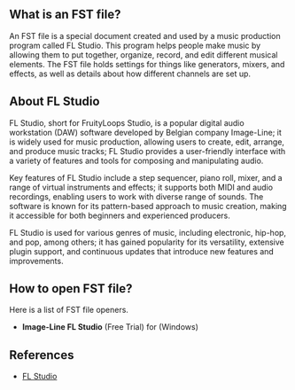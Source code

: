 ## What is an FST file?

An FST file is a special document created and used by a music production program called FL Studio. This program helps people make music by allowing them to put together, organize, record, and edit different musical elements. The FST file holds settings for things like generators, mixers, and effects, as well as details about how different channels are set up.

## About FL Studio

FL Studio, short for FruityLoops Studio, is a popular digital audio workstation (DAW) software developed by Belgian company Image-Line; it is widely used for music production, allowing users to create, edit, arrange, and produce music tracks; FL Studio provides a user-friendly interface with a variety of features and tools for composing and manipulating audio.

Key features of FL Studio include a step sequencer, piano roll, mixer, and a range of virtual instruments and effects; it supports both MIDI and audio recordings, enabling users to work with diverse range of sounds. The software is known for its pattern-based approach to music creation, making it accessible for both beginners and experienced producers.

FL Studio is used for various genres of music, including electronic, hip-hop, and pop, among others; it has gained popularity for its versatility, extensive plugin support, and continuous updates that introduce new features and improvements.

## How to open FST file?

Here is a list of FST file openers.

- **Image-Line FL Studio** (Free Trial) for (Windows)

## References
* [FL Studio](https://en.wikipedia.org/wiki/FL_Studio)
